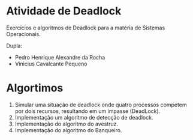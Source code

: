 # Atividade de Deadlock

Exercícios e algoritmos de Deadlock para a matéria de Sistemas Operacionais.

Dupla:
- Pedro Henrique Alexandre da Rocha
- Vinicius Cavalcante Pequeno

# Algortimos

1. Simular uma situação de deadlock onde quatro processos competem por dois recursos, resultando em um impasse (DeadLock).
2. Implementação um algoritmo de detecção de deadlock. 
3. Implementação do algoritmo do avestruz.
4. Implementação do algoritmo do Banqueiro.


